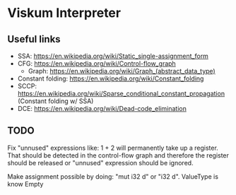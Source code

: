 # Viskum Interpreter

## Useful links

- SSA: https://en.wikipedia.org/wiki/Static_single-assignment_form
- CFG: https://en.wikipedia.org/wiki/Control-flow_graph
  - Graph: https://en.wikipedia.org/wiki/Graph_(abstract_data_type)
- Constant folding: https://en.wikipedia.org/wiki/Constant_folding
- SCCP: https://en.wikipedia.org/wiki/Sparse_conditional_constant_propagation (Constant folding w/ SSA)
- DCE: https://en.wikipedia.org/wiki/Dead-code_elimination

## TODO

Fix "unnused" expressions like: 1 + 2 will permanently take up a register. That should be detected in the control-flow graph and therefore the register should be released or "unnused" expression should be ignored.

Make assignment possible by doing: "mut i32 d" or "i32 d". ValueType is know Empty
